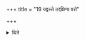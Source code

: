 +++
title = "19 यद्वस्ते तद्दक्षिणा वरो"

+++

<details><summary>थिते</summary>

यद्वस्ते तद्दक्षिणा । वरो वा १९
</details>
